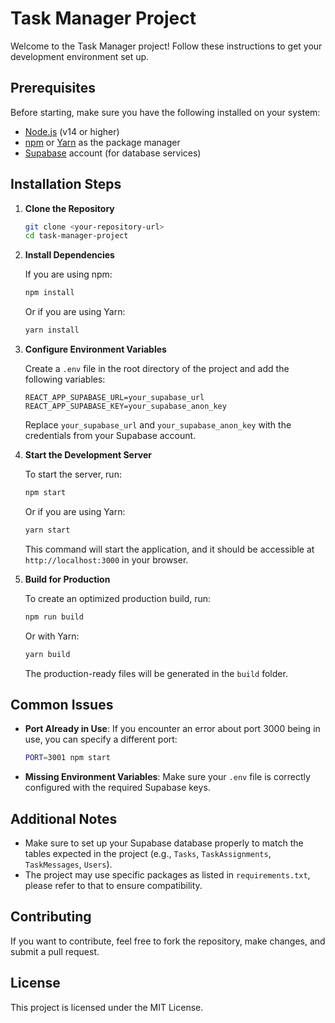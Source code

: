 # Task Manager Project

Welcome to the Task Manager project! Follow these instructions to get your development environment set up.

## Prerequisites

Before starting, make sure you have the following installed on your system:

- [Node.js](https://nodejs.org/) (v14 or higher)
- [npm](https://www.npmjs.com/get-npm) or [Yarn](https://yarnpkg.com/) as the package manager
- [Supabase](https://supabase.io/) account (for database services)

## Installation Steps

1. **Clone the Repository**

   ```sh
   git clone <your-repository-url>
   cd task-manager-project
   ```

2. **Install Dependencies**

   If you are using npm:
   
   ```sh
   npm install
   ```
   
   Or if you are using Yarn:
   
   ```sh
   yarn install
   ```

3. **Configure Environment Variables**

   Create a `.env` file in the root directory of the project and add the following variables:

   ```env
   REACT_APP_SUPABASE_URL=your_supabase_url
   REACT_APP_SUPABASE_KEY=your_supabase_anon_key
   ```

   Replace `your_supabase_url` and `your_supabase_anon_key` with the credentials from your Supabase account.

4. **Start the Development Server**

   To start the server, run:

   ```sh
   npm start
   ```
   
   Or if you are using Yarn:
   
   ```sh
   yarn start
   ```

   This command will start the application, and it should be accessible at `http://localhost:3000` in your browser.

5. **Build for Production**

   To create an optimized production build, run:

   ```sh
   npm run build
   ```
   
   Or with Yarn:
   
   ```sh
   yarn build
   ```

   The production-ready files will be generated in the `build` folder.

## Common Issues

- **Port Already in Use**: If you encounter an error about port 3000 being in use, you can specify a different port:
  
  ```sh
  PORT=3001 npm start
  ```

- **Missing Environment Variables**: Make sure your `.env` file is correctly configured with the required Supabase keys.

## Additional Notes

- Make sure to set up your Supabase database properly to match the tables expected in the project (e.g., `Tasks`, `TaskAssignments`, `TaskMessages`, `Users`).
- The project may use specific packages as listed in `requirements.txt`, please refer to that to ensure compatibility.

## Contributing

If you want to contribute, feel free to fork the repository, make changes, and submit a pull request.

## License

This project is licensed under the MIT License.